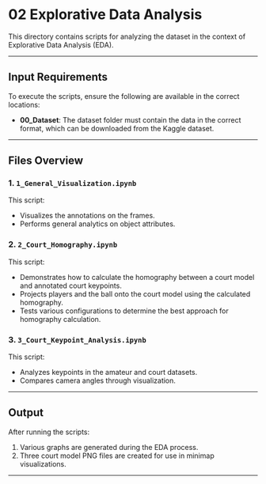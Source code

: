 # 02 Explorative Data Analysis

This directory contains scripts for analyzing the dataset in the context of Explorative Data Analysis (EDA).

---

## **Input Requirements**
To execute the scripts, ensure the following are available in the correct locations:
- **00_Dataset**: The dataset folder must contain the data in the correct format, which can be downloaded from the Kaggle dataset.

---

## **Files Overview**

### **1. `1_General_Visualization.ipynb`**
This script:
- Visualizes the annotations on the frames.
- Performs general analytics on object attributes.

### **2. `2_Court_Homography.ipynb`**
This script:
- Demonstrates how to calculate the homography between a court model and annotated court keypoints.
- Projects players and the ball onto the court model using the calculated homography.
- Tests various configurations to determine the best approach for homography calculation.

### **3. `3_Court_Keypoint_Analysis.ipynb`**
This script:
- Analyzes keypoints in the amateur and court datasets.
- Compares camera angles through visualization.

---

## **Output**
After running the scripts:
1. Various graphs are generated during the EDA process.
2. Three court model PNG files are created for use in minimap visualizations.

---



